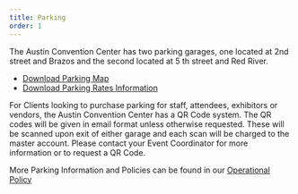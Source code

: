 ```yaml
---
title: Parking
order: 1
---
```


The Austin Convention Center has two parking garages, one located at 2nd street and Brazos and the second located at 5 th street and Red River.

- [Download Parking Map](https://assets.austinconventioncenter.com/2021/parking/ACC-Parking-Map.pdf)
- [Download Parking Rates Information](https://assets.austinconventioncenter.com/2021/ACC-Parking-Rates.pdf)

For Clients looking to purchase parking for staff, attendees, exhibitors or vendors, the Austin Convention Center has a QR Code system. The QR codes will be given in email format unless otherwise requested. These will be scanned upon exit of either garage and each scan will be charged to the master account. Please contact your Event Coordinator for more information or to request a QR Code.

More Parking Information and Policies can be found in our [Operational Policy](https://ops.austinconventioncenter.com/parking_and_shuttles)
